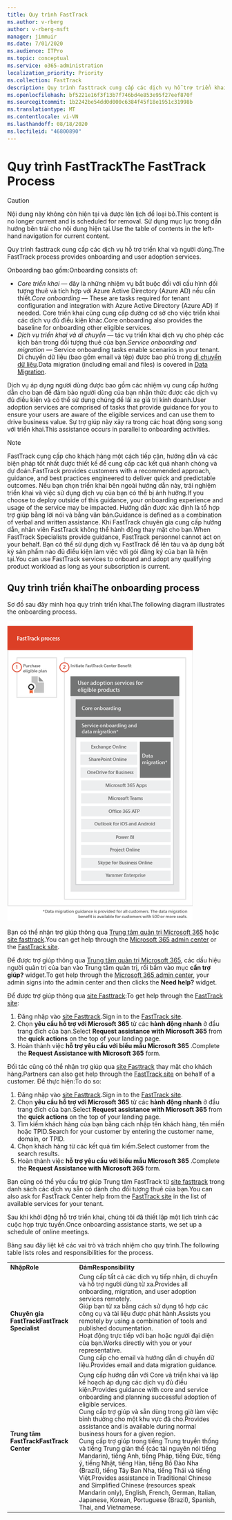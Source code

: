 ```yaml
---
title: Quy trình FastTrack
ms.author: v-rberg
author: v-rberg-msft
manager: jimmuir
ms.date: 7/01/2020
ms.audience: ITPro
ms.topic: conceptual
ms.service: o365-administration
localization_priority: Priority
ms.collection: FastTrack
description: Quy trình fasttrack cung cấp các dịch vụ hỗ trợ triển khai và người dùng.
ms.openlocfilehash: bf5221e16f3f13b7f746bd4e853e95f27eef870f
ms.sourcegitcommit: 1b2242be54dd0d000c6384f45f18e1951c31998b
ms.translationtype: MT
ms.contentlocale: vi-VN
ms.lasthandoff: 08/18/2020
ms.locfileid: "46800890"
---
```

# <a name="the-fasttrack-process"></a><span data-ttu-id="48304-103">Quy trình FastTrack</span><span class="sxs-lookup"><span data-stu-id="48304-103">The FastTrack Process</span></span>

> [!CAUTION]
> <span data-ttu-id="48304-104">Nội dung này không còn hiện tại và được lên lịch để loại bỏ.</span><span class="sxs-lookup"><span data-stu-id="48304-104">This content is no longer current and is scheduled for removal.</span></span> <span data-ttu-id="48304-105">Sử dụng mục lục trong dẫn hướng bên trái cho nội dung hiện tại.</span><span class="sxs-lookup"><span data-stu-id="48304-105">Use the table of contents in the left-hand navigation for current content.</span></span>

<span data-ttu-id="48304-106">Quy trình fasttrack cung cấp các dịch vụ hỗ trợ triển khai và người dùng.</span><span class="sxs-lookup"><span data-stu-id="48304-106">The FastTrack process provides onboarding and user adoption services.</span></span> 
  
<span data-ttu-id="48304-107">Onboarding bao gồm:</span><span class="sxs-lookup"><span data-stu-id="48304-107">Onboarding consists of:</span></span>
  
- <span data-ttu-id="48304-108">*Core triển khai* — đây là những nhiệm vụ bắt buộc đối với cấu hình đối tượng thuê và tích hợp với Azure Active Directory (Azure AD) nếu cần thiết.</span><span class="sxs-lookup"><span data-stu-id="48304-108">*Core onboarding* — These are tasks required for tenant configuration and integration with Azure Active Directory (Azure AD) if needed.</span></span> <span data-ttu-id="48304-109">Core triển khai cũng cung cấp đường cơ sở cho việc triển khai các dịch vụ đủ điều kiện khác.</span><span class="sxs-lookup"><span data-stu-id="48304-109">Core onboarding also provides the baseline for onboarding other eligible services.</span></span> 
- <span data-ttu-id="48304-110">*Dịch vụ triển khai và di chuyển* — tác vụ triển khai dịch vụ cho phép các kịch bản trong đối tượng thuê của bạn.</span><span class="sxs-lookup"><span data-stu-id="48304-110">*Service onboarding and migration* — Service onboarding tasks enable scenarios in your tenant.</span></span> <span data-ttu-id="48304-111">Di chuyển dữ liệu (bao gồm email và tệp) được bao phủ trong [di chuyển dữ liệu](O365-data-migration.md).</span><span class="sxs-lookup"><span data-stu-id="48304-111">Data migration (including email and files) is covered in [Data Migration](O365-data-migration.md).</span></span> 
    
<span data-ttu-id="48304-112">Dịch vụ áp dụng người dùng được bao gồm các nhiệm vụ cung cấp hướng dẫn cho bạn để đảm bảo người dùng của bạn nhận thức được các dịch vụ đủ điều kiện và có thể sử dụng chúng để lái xe giá trị kinh doanh.</span><span class="sxs-lookup"><span data-stu-id="48304-112">User adoption services are comprised of tasks that provide guidance for you to ensure your users are aware of the eligible services and can use them to drive business value.</span></span> <span data-ttu-id="48304-113">Sự trợ giúp này xảy ra trong các hoạt động song song với triển khai.</span><span class="sxs-lookup"><span data-stu-id="48304-113">This assistance occurs in parallel to onboarding activities.</span></span>
  
> [!NOTE]
> <span data-ttu-id="48304-114">FastTrack cung cấp cho khách hàng một cách tiếp cận, hướng dẫn và các biện pháp tốt nhất được thiết kế để cung cấp các kết quả nhanh chóng và dự đoán.</span><span class="sxs-lookup"><span data-stu-id="48304-114">FastTrack provides customers with a recommended approach, guidance, and best practices engineered to deliver quick and predictable outcomes.</span></span> <span data-ttu-id="48304-115">Nếu bạn chọn triển khai bên ngoài hướng dẫn này, trải nghiệm triển khai và việc sử dụng dịch vụ của bạn có thể bị ảnh hưởng.</span><span class="sxs-lookup"><span data-stu-id="48304-115">If you choose to deploy outside of this guidance, your onboarding experience and usage of the service may be impacted.</span></span> <span data-ttu-id="48304-116">Hướng dẫn được xác định là tổ hợp trợ giúp bằng lời nói và bằng văn bản.</span><span class="sxs-lookup"><span data-stu-id="48304-116">Guidance is defined as a combination of verbal and written assistance.</span></span> <span data-ttu-id="48304-117">Khi FastTrack chuyên gia cung cấp hướng dẫn, nhân viên FastTrack không thể hành động thay mặt cho bạn.</span><span class="sxs-lookup"><span data-stu-id="48304-117">When FastTrack Specialists provide guidance, FastTrack personnel cannot act on your behalf.</span></span> <span data-ttu-id="48304-118">Bạn có thể sử dụng dịch vụ FastTrack để lên tàu và áp dụng bất kỳ sản phẩm nào đủ điều kiện làm việc với gói đăng ký của bạn là hiện tại.</span><span class="sxs-lookup"><span data-stu-id="48304-118">You can use FastTrack services to onboard and adopt any qualifying product workload as long as your subscription is current.</span></span> 
  
## <a name="the-onboarding-process"></a><span data-ttu-id="48304-119">Quy trình triển khai</span><span class="sxs-lookup"><span data-stu-id="48304-119">The onboarding process</span></span>

<span data-ttu-id="48304-120">Sơ đồ sau đây minh họa quy trình triển khai.</span><span class="sxs-lookup"><span data-stu-id="48304-120">The following diagram illustrates the onboarding process.</span></span>
  
![Đường thời gian sử dụng lợi ích Onboarding](media/o365-onboarding-timeline-m365-apps.png)
  
<span data-ttu-id="48304-122">Bạn có thể nhận trợ giúp thông qua [Trung tâm quản trị Microsoft 365](https://go.microsoft.com/fwlink/?linkid=2032704) hoặc [site fasttrack](https://go.microsoft.com/fwlink/?linkid=780698).</span><span class="sxs-lookup"><span data-stu-id="48304-122">You can get help through the [Microsoft 365 admin center](https://go.microsoft.com/fwlink/?linkid=2032704) or the [FastTrack site](https://go.microsoft.com/fwlink/?linkid=780698).</span></span> 

<span data-ttu-id="48304-123">Để được trợ giúp thông qua [Trung tâm quản trị Microsoft 365](https://go.microsoft.com/fwlink/?linkid=2032704), các dấu hiệu người quản trị của bạn vào Trung tâm quản trị, rồi bấm vào mục **cần trợ giúp?** widget.</span><span class="sxs-lookup"><span data-stu-id="48304-123">To get help through the [Microsoft 365 admin center](https://go.microsoft.com/fwlink/?linkid=2032704), your admin signs into the admin center and then clicks the **Need help?** widget.</span></span> 

<span data-ttu-id="48304-124">Để được trợ giúp thông qua [site Fasttrack](https://go.microsoft.com/fwlink/?linkid=780698):</span><span class="sxs-lookup"><span data-stu-id="48304-124">To get help through the [FastTrack site](https://go.microsoft.com/fwlink/?linkid=780698):</span></span> 
1.    <span data-ttu-id="48304-125">Đăng nhập vào [site Fasttrack](https://go.microsoft.com/fwlink/?linkid=780698).</span><span class="sxs-lookup"><span data-stu-id="48304-125">Sign in to the [FastTrack site](https://go.microsoft.com/fwlink/?linkid=780698).</span></span> 
2.    <span data-ttu-id="48304-126">Chọn **yêu cầu hỗ trợ với Microsoft 365** từ các **hành động nhanh** ở đầu trang đích của bạn.</span><span class="sxs-lookup"><span data-stu-id="48304-126">Select **Request assistance with Microsoft 365** from the **quick actions** on the top of your landing page.</span></span>
3.    <span data-ttu-id="48304-127">Hoàn thành việc **hỗ trợ yêu cầu với biểu mẫu Microsoft 365** .</span><span class="sxs-lookup"><span data-stu-id="48304-127">Complete the **Request Assistance with Microsoft 365** form.</span></span>
  
<span data-ttu-id="48304-128">Đối tác cũng có thể nhận trợ giúp qua [site Fasttrack](https://go.microsoft.com/fwlink/?linkid=780698) thay mặt cho khách hàng.</span><span class="sxs-lookup"><span data-stu-id="48304-128">Partners can also get help through the [FastTrack site](https://go.microsoft.com/fwlink/?linkid=780698) on behalf of a customer.</span></span> <span data-ttu-id="48304-129">Để thực hiện:</span><span class="sxs-lookup"><span data-stu-id="48304-129">To do so:</span></span>
1.    <span data-ttu-id="48304-130">Đăng nhập vào [site Fasttrack](https://go.microsoft.com/fwlink/?linkid=780698).</span><span class="sxs-lookup"><span data-stu-id="48304-130">Sign in to the [FastTrack site](https://go.microsoft.com/fwlink/?linkid=780698).</span></span> 
2.    <span data-ttu-id="48304-131">Chọn **yêu cầu hỗ trợ với Microsoft 365** từ các **hành động nhanh** ở đầu trang đích của bạn.</span><span class="sxs-lookup"><span data-stu-id="48304-131">Select **Request assistance with Microsoft 365** from the **quick actions** on the top of your landing page.</span></span>
3.    <span data-ttu-id="48304-132">Tìm kiếm khách hàng của bạn bằng cách nhập tên khách hàng, tên miền hoặc TPID.</span><span class="sxs-lookup"><span data-stu-id="48304-132">Search for your customer by entering the customer name, domain, or TPID.</span></span>
4.    <span data-ttu-id="48304-133">Chọn khách hàng từ các kết quả tìm kiếm.</span><span class="sxs-lookup"><span data-stu-id="48304-133">Select customer from the search results.</span></span>
5.    <span data-ttu-id="48304-134">Hoàn thành việc **hỗ trợ yêu cầu với biểu mẫu Microsoft 365** .</span><span class="sxs-lookup"><span data-stu-id="48304-134">Complete the **Request Assistance with Microsoft 365** form.</span></span>
  
 <span data-ttu-id="48304-135">Bạn cũng có thể yêu cầu trợ giúp Trung tâm FastTrack từ [site fasttrack](https://go.microsoft.com/fwlink/?linkid=780698) trong danh sách các dịch vụ sẵn có dành cho đối tượng thuê của bạn.</span><span class="sxs-lookup"><span data-stu-id="48304-135">You can also ask for FastTrack Center help from the [FastTrack site](https://go.microsoft.com/fwlink/?linkid=780698) in the list of available services for your tenant.</span></span> 
    
 <span data-ttu-id="48304-136">Sau khi khởi động hỗ trợ triển khai, chúng tôi đã thiết lập một lịch trình các cuộc họp trực tuyến.</span><span class="sxs-lookup"><span data-stu-id="48304-136">Once onboarding assistance starts, we set up a schedule of online meetings.</span></span>

<span data-ttu-id="48304-137">Bảng sau đây liệt kê các vai trò và trách nhiệm cho quy trình.</span><span class="sxs-lookup"><span data-stu-id="48304-137">The following table lists roles and responsibilities for the process.</span></span>
    
|||
|:-----|:-----|
|<span data-ttu-id="48304-138">**Nhập**</span><span class="sxs-lookup"><span data-stu-id="48304-138">**Role**</span></span> <br/> |<span data-ttu-id="48304-139">**Đảm**</span><span class="sxs-lookup"><span data-stu-id="48304-139">**Responsibility**</span></span> <br/> |
|<span data-ttu-id="48304-140">**Chuyên gia FastTrack**</span><span class="sxs-lookup"><span data-stu-id="48304-140">**FastTrack Specialist**</span></span> <br/> |<span data-ttu-id="48304-141">Cung cấp tất cả các dịch vụ tiếp nhận, di chuyển và hỗ trợ người dùng từ xa.</span><span class="sxs-lookup"><span data-stu-id="48304-141">Provides all onboarding, migration, and user adoption services remotely.</span></span>  <br/> <span data-ttu-id="48304-142">Giúp bạn từ xa bằng cách sử dụng tổ hợp các công cụ và tài liệu được phát hành.</span><span class="sxs-lookup"><span data-stu-id="48304-142">Assists you remotely by using a combination of tools and published documentation.</span></span> <br/> <span data-ttu-id="48304-143">Hoạt động trực tiếp với bạn hoặc người đại diện của bạn.</span><span class="sxs-lookup"><span data-stu-id="48304-143">Works directly with you or your representative.</span></span> <br/> <span data-ttu-id="48304-144">Cung cấp cho email và hướng dẫn di chuyển dữ liệu.</span><span class="sxs-lookup"><span data-stu-id="48304-144">Provides email and data migration guidance.</span></span>|
|<span data-ttu-id="48304-145">**Trung tâm FastTrack**</span><span class="sxs-lookup"><span data-stu-id="48304-145">**FastTrack Center**</span></span>  <br/> |<span data-ttu-id="48304-146">Cung cấp hướng dẫn với Core và triển khai và lập kế hoạch áp dụng các dịch vụ đủ điều kiện.</span><span class="sxs-lookup"><span data-stu-id="48304-146">Provides guidance with core and service onboarding and planning successful adoption of eligible services.</span></span>  <br/> <span data-ttu-id="48304-147">Cung cấp trợ giúp và sẵn dùng trong giờ làm việc bình thường cho một khu vực đã cho.</span><span class="sxs-lookup"><span data-stu-id="48304-147">Provides assistance and is available during normal business hours for a given region.</span></span> <br/> <span data-ttu-id="48304-148">Cung cấp trợ giúp trong tiếng Trung truyền thống và tiếng Trung giản thể (các tài nguyên nói tiếng Mandarin), tiếng Anh, tiếng Pháp, tiếng Đức, tiếng ý, tiếng Nhật, tiếng Hàn, tiếng Bồ Đào Nha (Brazil), tiếng Tây Ban Nha, tiếng Thái và tiếng Việt.</span><span class="sxs-lookup"><span data-stu-id="48304-148">Provides assistance in Traditional Chinese and Simplified Chinese (resources speak Mandarin only), English, French, German, Italian, Japanese, Korean, Portuguese (Brazil), Spanish, Thai, and Vietnamese.</span></span>|
